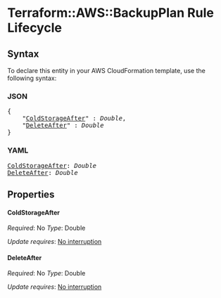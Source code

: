 # Terraform::AWS::BackupPlan Rule Lifecycle

## Syntax

To declare this entity in your AWS CloudFormation template, use the following syntax:

### JSON

<pre>
{
    "<a href="#coldstorageafter" title="ColdStorageAfter">ColdStorageAfter</a>" : <i>Double</i>,
    "<a href="#deleteafter" title="DeleteAfter">DeleteAfter</a>" : <i>Double</i>
}
</pre>

### YAML

<pre>
<a href="#coldstorageafter" title="ColdStorageAfter">ColdStorageAfter</a>: <i>Double</i>
<a href="#deleteafter" title="DeleteAfter">DeleteAfter</a>: <i>Double</i>
</pre>

## Properties

#### ColdStorageAfter

_Required_: No
_Type_: Double

_Update requires_: [No interruption](https://docs.aws.amazon.com/AWSCloudFormation/latest/UserGuide/using-cfn-updating-stacks-update-behaviors.html#update-no-interrupt)

#### DeleteAfter

_Required_: No
_Type_: Double

_Update requires_: [No interruption](https://docs.aws.amazon.com/AWSCloudFormation/latest/UserGuide/using-cfn-updating-stacks-update-behaviors.html#update-no-interrupt)

